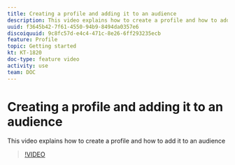 ```yaml
---
title: Creating a profile and adding it to an audience 
description: This video explains how to create a profile and how to add it to an audience in Adobe Campaign Standard (ACS)
uuid: f3645b42-7f61-4550-94b9-8494da0357e6
discoiquuid: 9c8fc57d-e4c4-471c-8e26-6ff293235ecb
feature: Profile
topic: Getting started
kt: KT-1820
doc-type: feature video
activity: use
team: DOC
---
```


# Creating a profile and adding it to an audience

This video explains how to create a profile and how to add it to an audience

>[!VIDEO](https://video.tv.adobe.com/v/25277/?quality=12)
